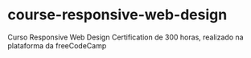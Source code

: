 # course-responsive-web-design
Curso Responsive Web Design Certification de 300 horas, realizado na plataforma da freeCodeCamp
